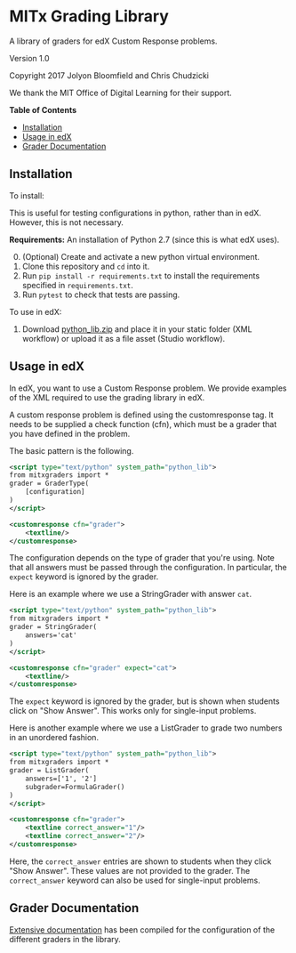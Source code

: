 # MITx Grading Library

A library of graders for edX Custom Response problems.

Version 1.0

Copyright 2017 Jolyon Bloomfield and Chris Chudzicki

We thank the MIT Office of Digital Learning for their support.

**Table of Contents**

- [Installation](#installation)
- [Usage in edX](#usage-in-edx)
- [Grader Documentation](#grader-documentation)

## Installation

To install:

This is useful for testing configurations in python, rather than in edX. However, this is not necessary.

**Requirements:** An installation of Python 2.7 (since this is what edX uses).

0. (Optional) Create and activate a new python virtual environment.
1. Clone this repository and `cd` into it.
2. Run `pip install -r requirements.txt` to install the requirements specified in `requirements.txt`.
3. Run `pytest` to check that tests are passing.

To use in edX:

1. Download [python_lib.zip](python_lib.zip) and place it in your static folder (XML workflow) or upload it as a file asset (Studio workflow).


## Usage in edX

In edX, you want to use a Custom Response problem. We provide examples of the XML required to use the grading library in edX.

A custom response problem is defined using the customresponse tag. It needs to be supplied a check function (cfn), which must be a grader that you have defined in the problem.

The basic pattern is the following.

```xml
<script type="text/python" system_path="python_lib">
from mitxgraders import *
grader = GraderType(
    [configuration]
)
</script>

<customresponse cfn="grader">
    <textline/>
</customresponse>
```

The configuration depends on the type of grader that you're using. Note that all answers must be passed through the configuration. In particular, the `expect` keyword is ignored by the grader.

Here is an example where we use a StringGrader with answer `cat`.

```xml
<script type="text/python" system_path="python_lib">
from mitxgraders import *
grader = StringGrader(
    answers='cat'
)
</script>

<customresponse cfn="grader" expect="cat">
    <textline/>
</customresponse>
```

The `expect` keyword is ignored by the grader, but is shown when students click on "Show Answer". This works only for single-input problems.

Here is another example where we use a ListGrader to grade two numbers in an unordered fashion.

```xml
<script type="text/python" system_path="python_lib">
from mitxgraders import *
grader = ListGrader(
    answers=['1', '2']
    subgrader=FormulaGrader()
)
</script>

<customresponse cfn="grader">
    <textline correct_answer="1"/>
    <textline correct_answer="2"/>
</customresponse>
```

Here, the `correct_answer` entries are shown to students when they click "Show Answer". These values are not provided to the grader. The `correct_answer` keyword can also be used for single-input problems.


## Grader Documentation

[Extensive documentation](docs/README.md) has been compiled for the configuration of the different graders in the library.
